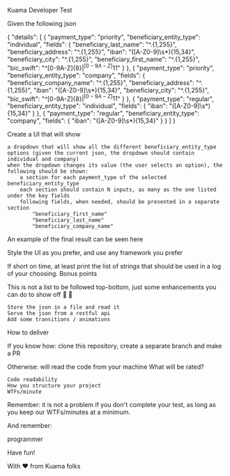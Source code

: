 Kuama Developer Test

Given the following json

{
  "details": [
    {
      "payment_type": "priority",
      "beneficiary_entity_type": "individual",
      "fields": {
        "beneficiary_last_name": "^.{1,255}",
        "beneficiary_address": "^.{1,255}",
        "iban": "([A-Z0-9]\\s*){15,34}",
        "beneficiary_city": "^.{1,255}",
        "beneficiary_first_name": "^.{1,255}",
        "bic_swift": "^[0-9A-Z]{8}$|^[0-9A-Z]{11}$"
      }
    },
    {
      "payment_type": "priority",
      "beneficiary_entity_type": "company",
      "fields": {
        "beneficiary_company_name": "^.{1,255}",
        "beneficiary_address": "^.{1,255}",
        "iban": "([A-Z0-9]\\s*){15,34}",
        "beneficiary_city": "^.{1,255}",
        "bic_swift": "^[0-9A-Z]{8}$|^[0-9A-Z]{11}$"
      }
    },
    {
      "payment_type": "regular",
      "beneficiary_entity_type": "individual",
      "fields": {
        "iban": "([A-Z0-9]\\s*){15,34}"
      }
    },
    {
      "payment_type": "regular",
      "beneficiary_entity_type": "company",
      "fields": {
        "iban": "([A-Z0-9]\\s*){15,34}"
      }
    }
  ]
}

Create a UI that will show

    a dropdown that will show all the different beneficiary_entity_type options (given the current json, the dropdown should contain individual and company)
    when the dropdown changes its value (the user selects an option), the following should be shown:
        a section for each payment_type of the selected beneficiary_entity_type
        each section should contain N inputs, as many as the one listed under the key fields
        following fields, when needed, should be presented in a separate section
            "beneficiary_first_name"
            "beneficiary_last_name"
            "beneficiary_company_name"

An example of the final result can be seen here

Style the UI as you prefer, and use any framework you prefer

If short on time, at least print the list of strings that should be used in a log of your choosing.
Bonus points

This is not a list to be followed top-bottom, just some enhancements you can do to show off 🙌 🚀

    Store the json in a file and read it
    Serve the json from a restful api
    Add some transitions / animations

How to deliver

If you know how: clone this repository, create a separate branch and make a PR

Otherwise: will read the code from your machine
What will be rated?

    Code readability
    How you structure your project
    WTFs/minute

Remember: it is not a problem if you don't complete your test, as long as you keep our WTFs/minutes at a minimum.

And remember:

programmer

Have fun!

With ♥️ from Kuama folks
